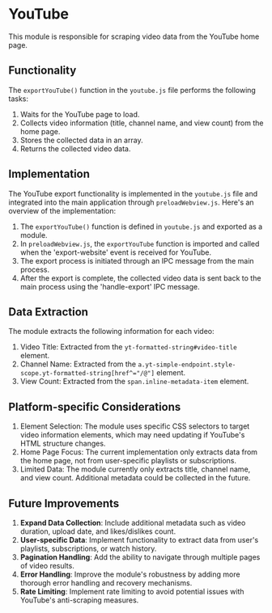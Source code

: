 # YouTube

This module is responsible for scraping video data from the YouTube home page.

## Functionality

The `exportYouTube()` function in the `youtube.js` file performs the following tasks:

1. Waits for the YouTube page to load.
2. Collects video information (title, channel name, and view count) from the home page.
3. Stores the collected data in an array.
4. Returns the collected video data.

## Implementation

The YouTube export functionality is implemented in the `youtube.js` file and integrated into the main application through `preloadWebview.js`. Here's an overview of the implementation:

1. The `exportYouTube()` function is defined in `youtube.js` and exported as a module.
2. In `preloadWebview.js`, the `exportYouTube` function is imported and called when the 'export-website' event is received for YouTube.
3. The export process is initiated through an IPC message from the main process.
4. After the export is complete, the collected video data is sent back to the main process using the 'handle-export' IPC message.

## Data Extraction

The module extracts the following information for each video:

1. Video Title: Extracted from the `yt-formatted-string#video-title` element.
2. Channel Name: Extracted from the `a.yt-simple-endpoint.style-scope.yt-formatted-string[href^="/@"]` element.
3. View Count: Extracted from the `span.inline-metadata-item` element.

## Platform-specific Considerations

1. Element Selection: The module uses specific CSS selectors to target video information elements, which may need updating if YouTube's HTML structure changes.
2. Home Page Focus: The current implementation only extracts data from the home page, not from user-specific playlists or subscriptions.
3. Limited Data: The module currently only extracts title, channel name, and view count. Additional metadata could be collected in the future.

## Future Improvements

1. **Expand Data Collection**: Include additional metadata such as video duration, upload date, and likes/dislikes count.
2. **User-specific Data**: Implement functionality to extract data from user's playlists, subscriptions, or watch history.
3. **Pagination Handling**: Add the ability to navigate through multiple pages of video results.
4. **Error Handling**: Improve the module's robustness by adding more thorough error handling and recovery mechanisms.
5. **Rate Limiting**: Implement rate limiting to avoid potential issues with YouTube's anti-scraping measures.
